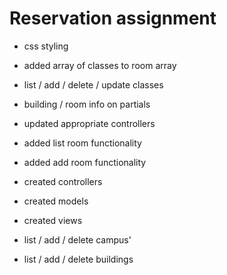 # Reservation assignment

- css styling
- added array of classes to room array
- list / add / delete / update classes
- building / room info on partials
- updated appropriate controllers 

- added list room functionality
- added add room functionality

- created controllers
- created models
- created views
- list / add / delete campus'
- list / add / delete buildings